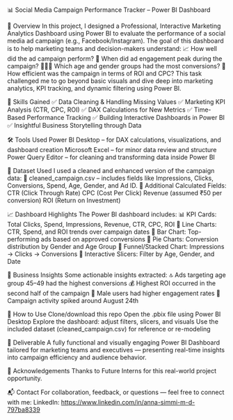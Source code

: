 📊 Social Media Campaign Performance Tracker – Power BI Dashboard

📝 Overview
In this project, I designed a Professional, Interactive Marketing Analytics Dashboard using Power BI to evaluate the performance of a social media ad campaign (e.g., Facebook/Instagram). The goal of this dashboard is to help marketing teams and decision-makers understand:
📈 How well did the ad campaign perform?
📅 When did ad engagement peak during the campaign?
🧑‍🤝‍🧑 Which age and gender groups had the most conversions?
💸 How efficient was the campaign in terms of ROI and CPC?
This task challenged me to go beyond basic visuals and dive deep into marketing analytics, KPI tracking, and dynamic filtering using Power BI.

🧠 Skills Gained
✅ Data Cleaning & Handling Missing Values
✅ Marketing KPI Analysis (CTR, CPC, ROI)
✅ DAX Calculations for New Metrics
✅ Time-Based Performance Tracking
✅ Building Interactive Dashboards in Power BI
✅ Insightful Business Storytelling through Data

🛠 Tools Used
Power BI Desktop – for DAX calculations, visualizations, and dashboard creation
Microsoft Excel – for minor data review and structure
Power Query Editor – for cleaning and transforming data inside Power BI

📂 Dataset Used
I used a cleaned and enhanced version of the campaign data:
💾 cleaned_campaign.csv – includes fields like Impressions, Clicks, Conversions, Spend, Age, Gender, and Ad ID.
🧮 Additional Calculated Fields:
CTR (Click Through Rate)
CPC (Cost Per Click)
Revenue (assumed ₹50 per conversion)
ROI (Return on Investment)

📈 Dashboard Highlights
The Power BI dashboard includes:
📊 KPI Cards: Total Clicks, Spend, Impressions, Revenue, CTR, CPC, ROI
📅 Line Charts: CTR, Spend, and ROI trends over campaign dates
🎯 Bar Chart: Top-performing ads based on approved conversions
👫 Pie Charts: Conversion distribution by Gender and Age Group
🔻 Funnel/Stacked Chart: Impressions → Clicks → Conversions
🔘 Interactive Slicers: Filter by Age, Gender, and Date

🎯 Business Insights
Some actionable insights extracted:
🔝 Ads targeting age group 45–49 had the highest conversions
💰 Highest ROI occurred in the second half of the campaign
🎯 Male users had higher engagement rates
📅 Campaign activity spiked around August 24th

🚀 How to Use
 Clone/download this repo
Open the .pbix file using Power BI Desktop
Explore the dashboard: adjust filters, slicers, and visuals
Use the included dataset (cleaned_campaign.csv) for reference or re-modeling

📌 Deliverable
A fully functional and visually engaging Power BI Dashboard tailored for marketing teams and executives — presenting real-time insights into campaign efficiency and audience behavior.

🙌 Acknowledgements
Thanks to Future Interns for this real-world project opportunity.

📬 Contact
For collaboration, feedback, or questions — feel free to connect with me:
LinkedIn: https://www.linkedin.com/in/anna-simmi-m-d-797ba8339
